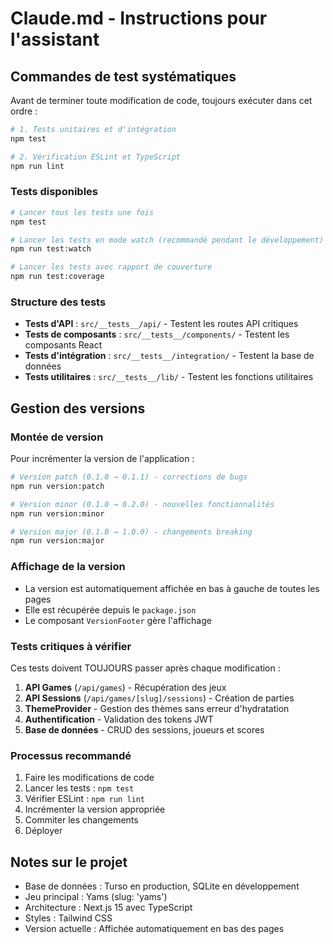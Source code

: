 # Claude.md - Instructions pour l'assistant

## Commandes de test systématiques

Avant de terminer toute modification de code, toujours exécuter dans cet ordre :

```bash
# 1. Tests unitaires et d'intégration
npm test

# 2. Vérification ESLint et TypeScript
npm run lint
```

### Tests disponibles

```bash
# Lancer tous les tests une fois
npm test

# Lancer les tests en mode watch (recommandé pendant le développement)
npm run test:watch

# Lancer les tests avec rapport de couverture
npm run test:coverage
```

### Structure des tests

- **Tests d'API** : `src/__tests__/api/` - Testent les routes API critiques
- **Tests de composants** : `src/__tests__/components/` - Testent les composants React
- **Tests d'intégration** : `src/__tests__/integration/` - Testent la base de données
- **Tests utilitaires** : `src/__tests__/lib/` - Testent les fonctions utilitaires

## Gestion des versions

### Montée de version
Pour incrémenter la version de l'application :

```bash
# Version patch (0.1.0 → 0.1.1) - corrections de bugs
npm run version:patch

# Version minor (0.1.0 → 0.2.0) - nouvelles fonctionnalités
npm run version:minor  

# Version major (0.1.0 → 1.0.0) - changements breaking
npm run version:major
```

### Affichage de la version
- La version est automatiquement affichée en bas à gauche de toutes les pages
- Elle est récupérée depuis le `package.json`
- Le composant `VersionFooter` gère l'affichage

### Tests critiques à vérifier

Ces tests doivent TOUJOURS passer après chaque modification :

1. **API Games** (`/api/games`) - Récupération des jeux
2. **API Sessions** (`/api/games/[slug]/sessions`) - Création de parties
3. **ThemeProvider** - Gestion des thèmes sans erreur d'hydratation  
4. **Authentification** - Validation des tokens JWT
5. **Base de données** - CRUD des sessions, joueurs et scores

### Processus recommandé
1. Faire les modifications de code
2. Lancer les tests : `npm test`
3. Vérifier ESLint : `npm run lint`
4. Incrémenter la version appropriée
5. Commiter les changements
6. Déployer

## Notes sur le projet

- Base de données : Turso en production, SQLite en développement
- Jeu principal : Yams (slug: 'yams')
- Architecture : Next.js 15 avec TypeScript
- Styles : Tailwind CSS
- Version actuelle : Affichée automatiquement en bas des pages